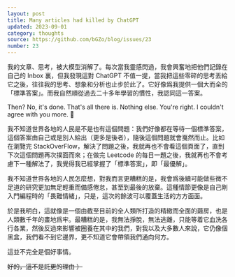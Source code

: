 ```yaml
---
layout: post
title: Many articles had killed by ChatGPT
updated: 2023-09-01
category: thoughts
source: https://github.com/bGZo/blog/issues/23
number: 23
---
```


<!--title: "被 ChatGPT 消解的文章"-->

我的文章、思考，被大模型消解了。每次當我靈感閃過，我會興奮地把他們記錄在自己的 Inbox 裏，但我發現這對 ChatGPT 不值一提，當我把這些零碎的思考丟給它之後，往往我的思考、想象和分析也止步於此了。它好像爲我提供一個大而全的「標準答案」。而我自然順從過去二十多年學習的慣性，我認同這一答案。

Then?
No, it's done. That's all there is. Nothing else. You're right. I couldn't agree with you more. 🤷

我不知道世界各地的人民是不是也有這個問題：我們好像都在等待一個標準答案，這個答案由自己或是別人給出（更多是後者），隨後這個問題就會戛然而止。比如在瀏覽完 StackOverFlow，解決了問題之後，我就再也不會看這個頁面了，直到下次這個問題再次撲面而來；在做完 Leetcode 的每日一題之後，我就再也不會考慮下一種解法了，我覺得我已經掌握了「標準答案」，即「最優解」。

我不知道世界各地的人民怎麼想，對我而言更糟糕的是，我會爲後續可能做些微不足道的研究更加無足輕重而備感倦怠，甚至到最後的放棄。這種情節更像是自己剛入門編程時的「畏難情緒」，只是，這次的餘波可以覆蓋生活的方方面面。

於是我明白，這就像是一個由截至目前的全人類所打造的精緻而全面的繭房，也是人類數千年的畫地爲牢。最糟糕的是，我無法掙脫，無法逃離，只能等着它血洗各行各業，然後反過來影響被圈養在其中的我們，對我以及大多數人來說，它仍像個黑盒，我們看不到它邊界，更不知道它會帶領我們通向何方。

這並不完全是個好事情。

~~好的，這不是託更的理由 ）~~